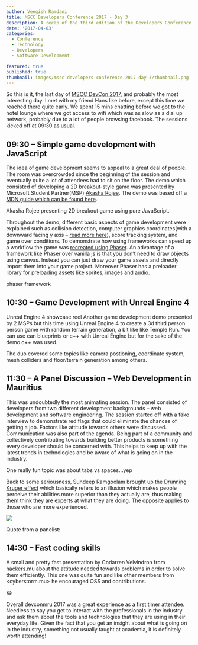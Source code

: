 ```yaml
---
author: Veegish Ramdani
title: MSCC Developers Conference 2017 - Day 3
description: A recap of the third edition of the Developers Conference Mauritius - Day 3
date: '2017-04-03'
categories:
  - Conference
  - Technology
  - Developers
  - Software Development

featured: true
published: true
thumbnail: images/mscc-developers-conference-2017-day-3/thumbnail.png
---
```


<script>
    import Image from 'svimg/Image.svelte';
    import Quote from './quote.svelte';
    import ImageCaption from './image-caption.svelte';
    import { YouTube } from 'sveltekit-embed'
</script>

So this is it, the last day of [MSCC DevCon 2017](https://archive.veegish.com/mscc-developers-conference-2017-day-1/), and probably the most interesting day. I met with my friend Hans like before, except this time we reached there quite early. We spent 15 mins chatting before we got to the hotel lounge where we got access to wifi which was as slow as a dial up network, probably due to a lot of people browsing facebook. The sessions kicked off at 09:30 as usual.

## 09:30 – Simple game development with JavaScript

The idea of game development seems to appeal to a great deal of people. The room was overcrowded since the beginning of the session and eventually quite a lot of attendees had to sit on the floor. The demo which consisted of developing a 2D breakout-style game was presented by Microsoft Student Partner(MSP) [Akasha Rojee](https://twitter.com/AkashaLilith1). The demo was based off a [MDN guide which can be found here](https://developer.mozilla.org/en-US/docs/Games/Tutorials/2D_Breakout_game_pure_JavaScript).

Akasha Rojee presenting 2D breakout game using pure JavaScript.

Throughout the demo, different basic aspects of game development were explained such as collision detection, computer graphics coordinates(with a downward facing y axis – [read more here](https://gamedev.stackexchange.com/questions/83570/why-is-the-origin-in-computer-graphics-coordinates-at-the-top-left)), score tracking system, and game over conditions. To demonstrate how using frameworks can speed up a workflow the game was [recreated using Phaser](https://developer.mozilla.org/en-US/docs/Games/Tutorials/2D_breakout_game_Phaser). An advantage of a framework like Phaser over vanilla js is that you don’t need to draw objects using canvas. Instead you can just draw your game assets and directly import them into your game project. Moreover Phaser has a preloader library for preloading assets like sprites, images and audio.

phaser framework

## 10:30 – Game Development with Unreal Engine 4

<YouTube youTubeId="XTgueDFaN6Y" />

Unreal Engine 4 showcase reel
Another game development demo presented by 2 MSPs but this time using Unreal Engine 4 to create a 3d third person person game with random terrain generation, a bit like like Temple Run. You can use can blueprints or c++ with Unreal Engine but for the sake of the demo c++ was used.

The duo covered some topics like camera postioning, coordinate system, mesh colliders and floor/terrain generation among others.

## 11:30 – A Panel Discussion – Web Development in Mauritius

This was undoubtedly the most animating session. The panel consisted of developers from two different development backgrounds – web development and software engineering. The session started off with a fake interview to demonstrate red flags that could eliminate the chances of getting a job. Factors like attitude towards others were discussed. Communication was also part of the agenda. Being part of a community and collectively contributing towards building better products is something every developer should be concerned with. This helps to keep up with the latest trends in technologies and be aware of what is going on in the industry.

One really fun topic was about tabs vs spaces…yep

<YouTube youTubeId="SsoOG6ZeyUI" />

Back to some seriousness, Sundeep Ramgoolam brought up the [Drunning Kruger effect](https://en.wikipedia.org/wiki/Dunning%E2%80%93Kruger_effect) which basically refers to an illusion which makes people perceive their abilities more superior than they actually are, thus making them think they are experts at what they are doing. The opposite applies to those who are more experienced.

<ImageCaption caption="Photo credits: https://twitter.com/ianbremmer">
  <img class="inline-basic-image" src="http://financialcryptography.com/images/the-path-all-knowledge.jpg" />
 
</ImageCaption>

Quote from a panelist:
<Quote author="Panelist" quote="Be stupid so you can learn." />

## 14:30 – Fast coding skills

A small and pretty fast presentation by Codarren Velvindron from hackers.mu about the attitude needed towards problems in order to solve them efficiently. This one was quite fun and like other members from <cyberstorm.mu> he encouraged OSS and contributions.

<Quote author="Codarren Velvindron" quote="Can’t understand a line of code? Delete it and see what happens next." />

😂

Overall devconmru 2017 was a great experience as a first timer attendee. Needless to say you get to interact with the professionals in the industry and ask them about the tools and technologies that they are using in their everyday life. Given the fact that you get an insight about what is going on in the industry, something not usually taught at academia, it is definitely worth attending!
